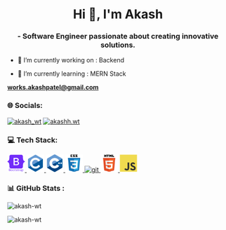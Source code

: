 <h1 align="center">Hi 👋, I'm Akash</h1>
<h3 align="center">- Software Engineer passionate about creating innovative solutions.</h3>


- 🔭 I’m currently working on : Backend

- 🌱 I’m currently learning : MERN Stack


**works.akashpatel@gmail.com**
   

<h3 align="left"> 🌐 Socials:</h3>
<p align="left">
<a href="https://twitter.com/akash_wt" target="blank"><img align="center" src="https://raw.githubusercontent.com/rahuldkjain/github-profile-readme-generator/master/src/images/icons/Social/twitter.svg" alt="akash_wt" height="30" width="40" /></a>
<a href="https://instagram.com/akashh.wt" target="blank"><img align="center" src="https://raw.githubusercontent.com/rahuldkjain/github-profile-readme-generator/master/src/images/icons/Social/instagram.svg" alt="akashh.wt" height="30" width="40" /></a>
</p>

<h3 align="left">💻 Tech Stack:</h3>
<p align="left"> <a href="https://getbootstrap.com" target="_blank" rel="noreferrer"> <img src="https://raw.githubusercontent.com/devicons/devicon/master/icons/bootstrap/bootstrap-plain-wordmark.svg" alt="bootstrap" width="40" height="40"/> </a> <a href="https://www.cprogramming.com/" target="_blank" rel="noreferrer"> <img src="https://raw.githubusercontent.com/devicons/devicon/master/icons/c/c-original.svg" alt="c" width="40" height="40"/> </a> <a href="https://www.w3schools.com/cpp/" target="_blank" rel="noreferrer"> <img src="https://raw.githubusercontent.com/devicons/devicon/master/icons/cplusplus/cplusplus-original.svg" alt="cplusplus" width="40" height="40"/> </a> <a href="https://www.w3schools.com/css/" target="_blank" rel="noreferrer"> <img src="https://raw.githubusercontent.com/devicons/devicon/master/icons/css3/css3-original-wordmark.svg" alt="css3" width="40" height="40"/> </a> <a href="https://git-scm.com/" target="_blank" rel="noreferrer"> <img src="https://www.vectorlogo.zone/logos/git-scm/git-scm-icon.svg" alt="git" width="40" height="40"/> </a> <a href="https://www.w3.org/html/" target="_blank" rel="noreferrer"> <img src="https://raw.githubusercontent.com/devicons/devicon/master/icons/html5/html5-original-wordmark.svg" alt="html5" width="40" height="40"/> </a> <a href="https://developer.mozilla.org/en-US/docs/Web/JavaScript" target="_blank" rel="noreferrer"> <img src="https://raw.githubusercontent.com/devicons/devicon/master/icons/javascript/javascript-original.svg" alt="javascript" width="40" height="40"/> </a> </p>
 
<h3>📊 GitHub Stats :</h3>
<p><img align="left" src="https://github-readme-stats.vercel.app/api/top-langs?username=akash-wt&show_icons=true&locale=en&layout=compact" alt="akash-wt" /></p>
<br/>
<p align="left"> <img src="https://komarev.com/ghpvc/?username=akash-wt&label=Profile%20views&color=0e75b6&style=plastic" alt="akash-wt" /> </p>
